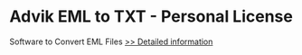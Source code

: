 # Advik EML to TXT - Personal License
Software to Convert EML Files
[>> Detailed information](https://secure.shareit.com/shareit/product.html?productid=300805792&affiliateid=200057808)